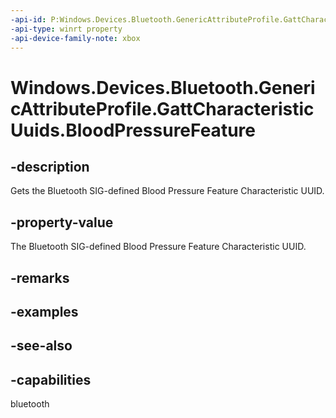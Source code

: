 ```yaml
---
-api-id: P:Windows.Devices.Bluetooth.GenericAttributeProfile.GattCharacteristicUuids.BloodPressureFeature
-api-type: winrt property
-api-device-family-note: xbox
---
```


<!-- Property syntax
public System.Guid BloodPressureFeature { get; }
-->

# Windows.Devices.Bluetooth.GenericAttributeProfile.GattCharacteristicUuids.BloodPressureFeature

## -description
Gets the Bluetooth SIG-defined Blood Pressure Feature Characteristic UUID.

## -property-value
The Bluetooth SIG-defined Blood Pressure Feature Characteristic UUID.

## -remarks

## -examples

## -see-also

## -capabilities
bluetooth
